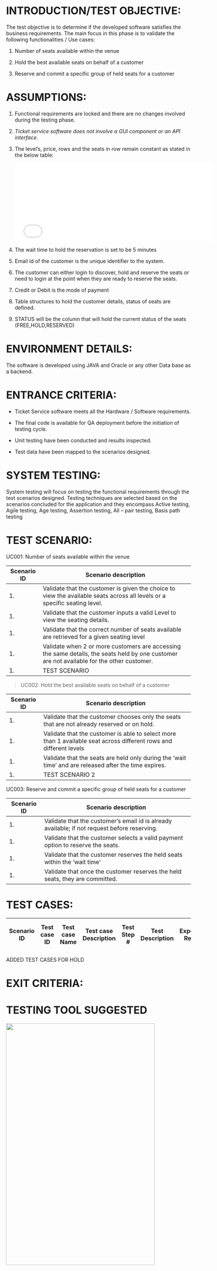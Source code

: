 INTRODUCTION/TEST OBJECTIVE:
============================

The test objective is to determine if the developed software satisfies the business requirements. The main focus in this phase is to validate the following functionalities / Use cases:

1.  Number of seats available within the venue

2.  Hold the best available seats on behalf of a customer

3.  Reserve and commit a specific group of held seats for a customer

ASSUMPTIONS:
============

1.  Functional requirements are locked and there are no changes involved during the testing phase.

2.  *Ticket service software does not involve a GUI component or an API interface.*

3.  The level’s, price, rows and the seats in row remain constant as stated in the below table:

    <embed src="media/image1.emf" width="538" height="213" />

4.  The wait time to hold the reservation is set to be 5 minutes

5.  Email id of the customer is the unique identifier to the system.

6.  The customer can either login to discover, hold and reserve the seats or need to login at the point when they are ready to reserve the seats.

7.  Credit or Debit is the mode of payment

8.  Table structures to hold the customer details, status of seats are defined.

9.  STATUS will be the column that will hold the current status of the seats (FREE,HOLD,RESERVED)

ENVIRONMENT DETAILS:
====================

The software is developed using JAVA and Oracle or any other Data base as a backend.

ENTRANCE CRITERIA:
==================

-   Ticket Service software meets all the Hardware / Software requirements.

-   The final code is available for QA deployment before the initiation of testing cycle.

-   Unit testing have been conducted and results inspected.

-   Test data have been mapped to the scenarios designed.

SYSTEM TESTING:
===============

System testing will focus on testing the functional requirements through the test scenarios designed. Testing techniques are selected based on the scenarios concluded for the application and they encompass Active testing, Agile testing, Age testing, Assertion testing, All – pair testing, Basis path testing

TEST SCENARIO:
==============

UC001: Number of seats available within the venue

| Scenario ID | Scenario description                                                                                                                       |
|-------------|--------------------------------------------------------------------------------------------------------------------------------------------|
| 1.          | Validate that the customer is given the choice to view the available seats across all levels or a specific seating level.                  |
| 1.          | Validate that the customer inputs a valid Level to view the seating details.                                                               |
| 1.          | Validate that the correct number of seats available are retrieved for a given seating level                                                |
| 1.          | Validate when 2 or more customers are accessing the same details, the seats held by one customer are not available for the other customer. |
| 1.          | TEST SCENARIO                                                                                                                              |

> UC002: Hold the best available seats on behalf of a customer

| Scenario ID | Scenario description                                                                                               |
|-------------|--------------------------------------------------------------------------------------------------------------------|
| 1.          | Validate that the customer chooses only the seats that are not already reserved or on hold.                        |
| 1.          | Validate that the customer is able to select more than 1 available seat across different rows and different levels |
| 1.          | Validate that the seats are held only during the ‘wait time’ and are released after the time expires.              |
| 1.          | TEST SCENARIO 2                                                                                                    |

UC003: Reserve and commit a specific group of held seats for a customer

| Scenario ID | Scenario description                                                                         |
|-------------|----------------------------------------------------------------------------------------------|
| 1.          | Validate that the customer’s email id is already available; if not request before reserving. |
| 1.          | Validate that the customer selects a valid payment option to reserve the seats.              |
| 1.          | Validate that the customer reserves the held seats within the ‘wait time’                    |
| 1.          | Validate that once the customer reserves the held seats, they are committed.                 |

TEST CASES:
===========

| Scenario ID | Test case ID | Test case Name | Test case Description | Test Step \# | Test Description | Expected Result | Path Covered by Test Case |
|-------------|--------------|----------------|-----------------------|--------------|------------------|-----------------|---------------------------|

ADDED TEST CASES FOR HOLD

EXIT CRITERIA:
==============

TESTING TOOL SUGGESTED
======================

<img src="media/image2.png" width="405" height="659" />
